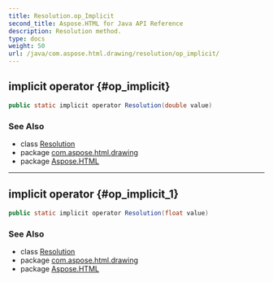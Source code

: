 ```yaml
---
title: Resolution.op_Implicit
second_title: Aspose.HTML for Java API Reference
description: Resolution method. 
type: docs
weight: 50
url: /java/com.aspose.html.drawing/resolution/op_implicit/
---
```

## implicit operator {#op_implicit}

```java
public static implicit operator Resolution(double value)
```

### See Also

* class [Resolution](../)
* package [com.aspose.html.drawing](../../resolution/)
* package [Aspose.HTML](../../../)

---

## implicit operator {#op_implicit_1}

```java
public static implicit operator Resolution(float value)
```

### See Also

* class [Resolution](../)
* package [com.aspose.html.drawing](../../resolution/)
* package [Aspose.HTML](../../../)
